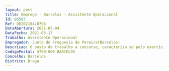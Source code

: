 ```yaml
--- 
layout: post
title: Emprego - Barcelos - Assistente Operacional
Id: 86583
Ref: OE202104/0796
DataAbertura: 2021-05-04
DataFecho: 2021-05-17
Trabalho: Assistente Operacional
Empregador: Junta de Freguesia de Pereira(Barcelos)
Descricao: O posto de trabalho a concurso, caracteriza se pelo exercício de funções, descritas no Mapa de Pessoal para o ano de 2021, da Freguesia de Pereira, na carreira e categoria de Assistente Operacional (Auxiliar de Serviços Gerais   Motorista), nomeadamente, funções de natureza executiva, de carácter manual ou mecânico, enquadradas em diretivas gerais bem definidas, na área da condução  Execução de tarefas de apoio indispensáveis ao funcionamento dos serviços, podendo comportar esforço físico, nomeadamente, o transporte de crianças e jovens portadores de deficiência  Providenciar pelo bom estado de funcionamento do veículo, zelando pela sua manutenção, reparação e limpeza. Execução das atividades, no desenvolvimento e no acompanhamento das atividades quotidianas e de tempos livres  acompanhar e apoiar as crianças no desenvolvimento de atividades pedagógicas e lúdicas das atividades normais  exercer as demais funções que lhe sejam atribuídas por lei ou por despacho superior. Funções com grau de complexidade 1.
CodigoPostal: 4750-000 BARCELOS
Concelho: Barcelos
Distrito: Braga
--- 
```

